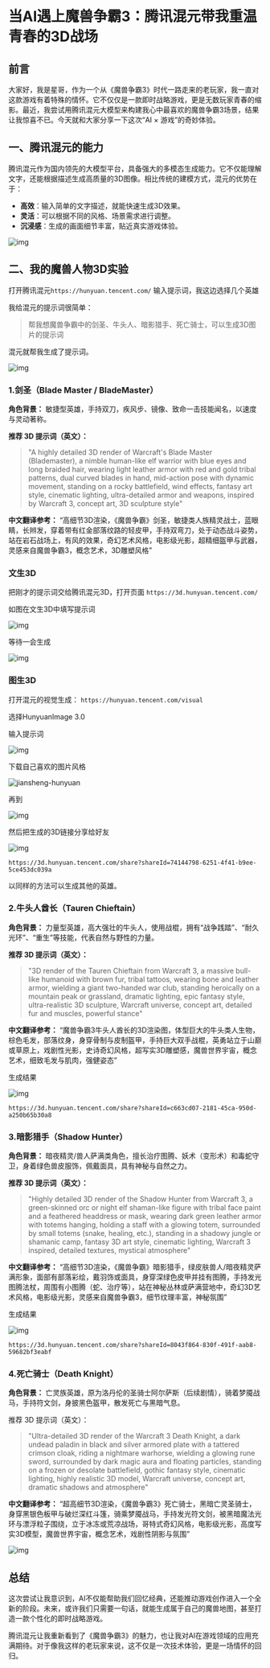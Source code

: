 # 当AI遇上魔兽争霸3：腾讯混元带我重温青春的3D战场

## 前言

大家好，我是星哥，作为一个从《魔兽争霸3》时代一路走来的老玩家，我一直对这款游戏有着特殊的情怀。它不仅仅是一款即时战略游戏，更是无数玩家青春的缩影。最近，我尝试用腾讯混元大模型来构建我心中最喜欢的魔兽争霸3场景，结果让我惊喜不已。今天就和大家分享一下这次“AI × 游戏”的奇妙体验。



## 一、腾讯混元的能力

腾讯混元作为国内领先的大模型平台，具备强大的多模态生成能力。它不仅能理解文字，还能根据描述生成高质量的3D图像。相比传统的建模方式，混元的优势在于：

- **高效**：输入简单的文字描述，就能快速生成3D效果。
- **灵活**：可以根据不同的风格、场景需求进行调整。
- **沉浸感**：生成的画面细节丰富，贴近真实游戏体验。

![img](https://imgoss.xgss.net/picgo-tx2025/QQ_1760170389264.png?tx)

## 二、我的魔兽人物3D实验

打开腾讯混元`https://hunyuan.tencent.com/` 输入提示词，我这边选择几个英雄

我给混元的提示词很简单：

> 帮我想魔兽争霸中的剑圣、牛头人、暗影猎手、死亡骑士，可以生成3D图片的提示词

混元就帮我生成了提示词。

![img](https://imgoss.xgss.net/picgo-tx2025/QQ_1760167248677.png?tx)

### 1.剑圣（Blade Master / BladeMaster）

**角色背景：** 敏捷型英雄，手持双刀，疾风步、镜像、致命一击技能闻名，以速度与灵动著称。

**推荐 3D 提示词（英文）：**

> "A highly detailed 3D render of Warcraft's Blade Master (Blademaster), a nimble human-like elf warrior with blue eyes and long braided hair, wearing light leather armor with red and gold tribal patterns, dual curved blades in hand, mid-action pose with dynamic movement, standing on a rocky battlefield, wind effects, fantasy art style, cinematic lighting, ultra-detailed armor and weapons, inspired by Warcraft 3, concept art, 3D sculpture style"

**中文翻译参考：**
“高细节3D渲染，《魔兽争霸》剑圣，敏捷类人族精灵战士，蓝眼睛，长辫发，穿着带有红金部落纹路的轻皮甲，手持双弯刀，处于动态战斗姿势，站在岩石战场上，有风的效果，奇幻艺术风格，电影级光影，超精细盔甲与武器，灵感来自魔兽争霸3，概念艺术，3D雕塑风格”

### 文生3D

把刚才的提示词交给腾讯混元3D，打开页面 `https://3d.hunyuan.tencent.com/`

如图在文生3D中填写提示词

![img](https://imgoss.xgss.net/picgo-tx2025/QQ_1760168675887.png?tx)

等待一会生成

![img](https://imgoss.xgss.net/picgo-tx2025/QQ_1760168318314.png?tx)

### 图生3D

打开混元的视觉生成： `https://hunyuan.tencent.com/visual`

选择HunyuanImage 3.0

输入提示词

![img](https://imgoss.xgss.net/picgo-tx2025/QQ_1760168435060.png?tx)

下载自己喜欢的图片风格

![jiansheng-hunyuan](https://imgoss.xgss.net/picgo-tx2025/jiansheng-hunyuan.jpeg?tx)

再到

![img](https://imgoss.xgss.net/picgo-tx2025/QQ_1760168626210.png?tx)



然后把生成的3D链接分享给好友

![img](https://imgoss.xgss.net/picgo-tx2025/QQ_1760170099360.png?tx)

```
https://3d.hunyuan.tencent.com/share?shareId=74144798-6251-4f41-b9ee-5ce453dc039a
```



以同样的方法可以生成其他的英雄。

### 2.牛头人酋长（Tauren Chieftain）

**角色背景：** 力量型英雄，高大强壮的牛头人，使用战棍，拥有“战争践踏”、“耐久光环”、“重生”等技能，代表自然与野性的力量。

**推荐 3D 提示词（英文）：**

> "3D render of the Tauren Chieftain from Warcraft 3, a massive bull-like humanoid with brown fur, tribal tattoos, wearing bone and leather armor, wielding a giant two-handed war club, standing heroically on a mountain peak or grassland, dramatic lighting, epic fantasy style, ultra-realistic 3D sculpture, Warcraft universe, concept art, detailed fur and muscles, powerful stance"

**中文翻译参考：**
“魔兽争霸3牛头人酋长的3D渲染图，体型巨大的牛头类人生物，棕色毛发，部落纹身，身穿骨制与皮制盔甲，手持巨大双手战棍，英勇站立于山巅或草原上，戏剧性光影，史诗奇幻风格，超写实3D雕塑感，魔兽世界宇宙，概念艺术，细致毛发与肌肉，强健姿态”

生成结果

![img](https://imgoss.xgss.net/picgo-tx2025/QQ_1760170076756.png?tx)

```
https://3d.hunyuan.tencent.com/share?shareId=c663cd07-2181-45ca-950d-a250b65b30a8
```





### 3.暗影猎手（Shadow Hunter）

**角色背景：** 暗夜精灵/兽人萨满类角色，擅长治疗图腾、妖术（变形术）和毒蛇守卫，身着绿色兽皮服饰，佩戴面具，具有神秘与自然之力。

**推荐 3D 提示词（英文）：**

> "Highly detailed 3D render of the Shadow Hunter from Warcraft 3, a green-skinned orc or night elf shaman-like figure with tribal face paint and a feathered headdress or mask, wearing dark green leather armor with totems hanging, holding a staff with a glowing totem, surrounded by small totems (snake, healing, etc.), standing in a shadowy jungle or shamanic camp, fantasy 3D art style, cinematic lighting, Warcraft 3 inspired, detailed textures, mystical atmosphere"

**中文翻译参考：**
“高细节3D渲染，《魔兽争霸》暗影猎手，绿皮肤兽人/暗夜精灵萨满形象，面部有部落彩绘，戴羽饰或面具，身穿深绿色皮甲并挂有图腾，手持发光图腾法杖，周围有小图腾（蛇、治疗等），站在神秘丛林或萨满营地中，奇幻3D艺术风格，电影级光影，灵感来自魔兽争霸3，细节纹理丰富，神秘氛围”



生成结果

![img](https://imgoss.xgss.net/picgo-tx2025/QQ_1760170047766.png?tx)

```
https://3d.hunyuan.tencent.com/share?shareId=8043f864-830f-491f-aab8-59682bf3eabf
```





### 4.死亡骑士（Death Knight）

**角色背景：** 亡灵族英雄，原为洛丹伦的圣骑士阿尔萨斯（后续剧情），骑着梦魇战马，手持符文剑，身披黑色盔甲，散发死亡与黑暗气息。

推荐 3D 提示词（英文）：

> "Ultra-detailed 3D render of the Warcraft 3 Death Knight, a dark undead paladin in black and silver armored plate with a tattered crimson cloak, riding a nightmare warhorse, wielding a glowing rune sword, surrounded by dark magic aura and floating particles, standing on a frozen or desolate battlefield, gothic fantasy style, cinematic lighting, highly realistic 3D model, Warcraft universe, concept art, dramatic shadows and atmosphere"

**中文翻译参考：**
“超高细节3D渲染，《魔兽争霸3》死亡骑士，黑暗亡灵圣骑士，身穿黑银色板甲与破烂深红斗篷，骑乘梦魇战马，手持发光符文剑，被黑暗魔法光环与漂浮粒子围绕，立于冰冻或荒凉战场，哥特式奇幻风格，电影级光影，高度写实3D模型，魔兽世界宇宙，概念艺术，戏剧性阴影与氛围”

![img](https://imgoss.xgss.net/picgo-tx2025/QQ_1760170016517.png?tx)

## 总结

这次尝试让我意识到，AI不仅能帮助我们回忆经典，还能推动游戏创作进入一个全新的阶段。未来，或许我们只需要一句话，就能生成属于自己的魔兽地图，甚至打造一款个性化的即时战略游戏。

腾讯混元让我重新看到了《魔兽争霸3》的魅力，也让我对AI在游戏领域的应用充满期待。对于像我这样的老玩家来说，这不仅是一次技术体验，更是一场情怀的回归。